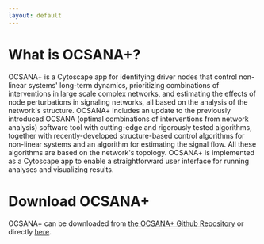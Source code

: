 ```yaml
---
layout: default
---
```



<!-- [Link to another page](./another-page.html). -->

# What is OCSANA+?

OCSANA+ is a Cytoscape app for identifying driver nodes that control non-linear systems' long-term dynamics, prioritizing combinations of interventions in large scale complex networks, and estimating the effects of node perturbations in signaling networks, all based on the analysis of the network's structure. OCSANA+ includes an update to the previously introduced OCSANA (optimal combinations of interventions from network analysis) software tool with cutting-edge and rigorously tested algorithms, together with recently-developed structure-based control algorithms for non-linear systems and an algorithm for estimating the signal flow. All these algorithms are based on the network's topology. OCSANA+ is implemented as a Cytoscape app to enable a straightforward user interface for running analyses and visualizing results. 

# Download OCSANA+

OCSANA+ can be downloaded from [the OCSANA+ Github Repository](https://github.com/VeraLiconaResearchGroup/OCSANA-Plus_SourceCode/tree/master/OCSANA_Plus/target) or directly [here](https://github.com/VeraLiconaResearchGroup/OCSANA-Plus_SourceCode/raw/master/OCSANA_Plus/target/OCSANA-0.1-SNAPSHOT.jar).